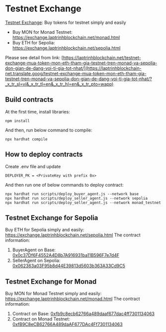 # Testnet Exchange
[Testnet Exchange](https://exchange.laptrinhblockchain.net): Buy tokens for testnet simply and easily
- Buy MON for Monad Testnet: https://exchange.laptrinhblockchain.net/monad.html
- Buy ETH for Sepolia: https://exchange.laptrinhblockchain.net/sepolia.html

Please see detail from link: [https://laptrinhblockchain.net/testnet-exchange-mua-token-mon-eth-tham-gia-testnet-tren-monad-va-sepolia-don-gian-de-dang-voi-ti-gia-tot-nhat/](https://laptrinhblockchain-net.translate.goog/testnet-exchange-mua-token-mon-eth-tham-gia-testnet-tren-monad-va-sepolia-don-gian-de-dang-voi-ti-gia-tot-nhat/?_x_tr_sl=vi&_x_tr_tl=en&_x_tr_hl=en&_x_tr_pto=wapp)

## Build contracts
At the first time, install libraries:
```
npm install
```
And then, run below command to compile:
```
npx hardhat compile
```

## How to deploy contracts
Create .env file and update 
```
DEPLOYER_PK = <PrivateKey with prefix 0x>
```
And then run one of below commands to deploy contract:
```
npx hardhat run scripts/deploy_buyer_agent.js --network base
npx hardhat run scripts/deploy_seller_agent.js --network sepolia
npx hardhat run scripts/deploy_seller_agent.js --network monad_testnet
```

## Testnet Exchange for Sepolia
Buy ETH for Sepolia simply and easily: https://exchange.laptrinhblockchain.net/sepolia.html
The contract information:
1. BuyerAgent on Base: [0x0c37Df6F4552A4D8b7A916931ba11B596F7e7d4F](https://basescan.org/address/0x0c37Df6F4552A4D8b7A916931ba11B596F7e7d4F#code)
2. SellerAgent on Sepolia: [0x062363a03F95b8d44E39813d5603b363A33Cd9C5](https://sepolia.etherscan.io/address/0x062363a03f95b8d44e39813d5603b363a33cd9c5#code)

## Testnet Exchange for Monad
Buy MON for Monad Testnet simply and easily: https://exchange.laptrinhblockchain.net/monad.html
The contract information:
1. Contract on Base: [0xfb9c8ecb62766a489daaf677dac4ff7301134063](https://basescan.org/address/0xfb9c8ecb62766a489daaf677dac4ff7301134063#code)
2. Contract on Monad Testnet: [0xfB9C8eCB62766A489daAF677DAc4Ff7301134063](https://testnet.monadexplorer.com/address/0xfB9C8eCB62766A489daAF677DAc4Ff7301134063?tab=Contract)

